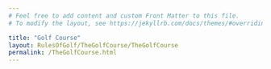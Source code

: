 ```yaml
---
# Feel free to add content and custom Front Matter to this file.
# To modify the layout, see https://jekyllrb.com/docs/themes/#overriding-theme-defaults

title: "Golf Course"
layout: RulesOfGolf/TheGolfCourse/TheGolfCourse
permalink: /TheGolfCourse.html
---
```

